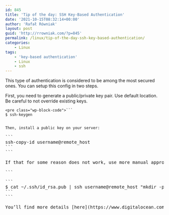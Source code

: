 ```yaml
---
id: 845
title: 'Tip of the day: SSH Key-Based Authentication'
date: '2021-10-15T08:32:14+00:00'
author: 'Rafał Równiak'
layout: post
guid: 'http://rrowniak.com/?p=845'
permalink: /linux/tip-of-the-day-ssh-key-based-authentication/
categories:
    - Linux
tags:
    - 'key-based authentication'
    - Linux
    - ssh
---
```


This type of authentication is considered to be among the most secured ones. You can setup this config in two steps.

First, you need to generate a public/private key pair. Use default location. Be careful to not override existing keys.

```
<pre class="wp-block-code">```
$ ssh-keygen
```
```

Then, install a public key on your server:

```
<pre class="wp-block-code">```
ssh-copy-id username@remote_host
```
```

If that for some reason does not work, use more manual approach:

```
<pre class="wp-block-code">```
$ cat ~/.ssh/id_rsa.pub | ssh username@remote_host "mkdir -p ~/.ssh && cat >> ~/.ssh/authorized_keys"
```
```

You’ll find more details [here](https://www.digitalocean.com/community/tutorials/how-to-configure-ssh-key-based-authentication-on-a-linux-server).